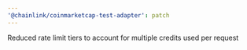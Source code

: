 ```yaml
---
'@chainlink/coinmarketcap-test-adapter': patch
---
```


Reduced rate limit tiers to account for multiple credits used per request
